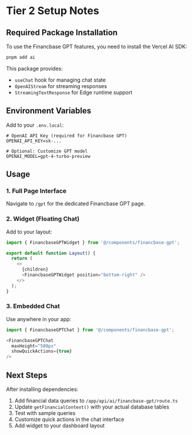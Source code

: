 # Tier 2 Setup Notes

## Required Package Installation

To use the Financbase GPT features, you need to install the Vercel AI SDK:

```bash
pnpm add ai
```

This package provides:

- `useChat` hook for managing chat state
- `OpenAIStream` for streaming responses
- `StreamingTextResponse` for Edge runtime support

## Environment Variables

Add to your `.env.local`:

```env
# OpenAI API Key (required for Financbase GPT)
OPENAI_API_KEY=sk-...

# Optional: Customize GPT model
OPENAI_MODEL=gpt-4-turbo-preview
```

## Usage

### 1. Full Page Interface

Navigate to `/gpt` for the dedicated Financbase GPT page.

### 2. Widget (Floating Chat)

Add to your layout:

```typescript
import { FinancbaseGPTWidget } from '@/components/financbase-gpt';

export default function Layout() {
  return (
    <>
      {children}
      <FinancbaseGPTWidget position="bottom-right" />
    </>
  );
}
```

### 3. Embedded Chat

Use anywhere in your app:

```typescript
import { FinancbaseGPTChat } from '@/components/financbase-gpt';

<FinancbaseGPTChat 
  maxHeight="500px"
  showQuickActions={true}
/>
```

## Next Steps

After installing dependencies:

1. Add financial data queries to `/app/api/ai/financbase-gpt/route.ts`
2. Update `getFinancialContext()` with your actual database tables
3. Test with sample queries
4. Customize quick actions in the chat interface
5. Add widget to your dashboard layout
